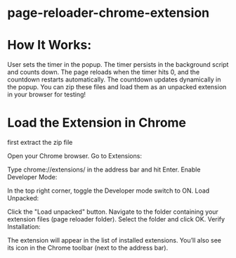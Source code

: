 # page-reloader-chrome-extension

# How It Works:
User sets the timer in the popup.
The timer persists in the background script and counts down.
The page reloads when the timer hits 0, and the countdown restarts automatically.
The countdown updates dynamically in the popup.
You can zip these files and load them as an unpacked extension in your browser for testing!

# Load the Extension in Chrome
first extract the zip file

Open your Chrome browser.
Go to Extensions:

Type chrome://extensions/ in the address bar and hit Enter.
Enable Developer Mode:

In the top right corner, toggle the Developer mode switch to ON.
Load Unpacked:

Click the "Load unpacked" button.
Navigate to the folder containing your extension files (page reloader folder).
Select the folder and click OK.
Verify Installation:

The extension will appear in the list of installed extensions.
You’ll also see its icon in the Chrome toolbar (next to the address bar).
